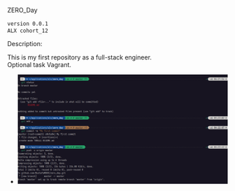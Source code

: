 ZERO_Day

    version 0.0.1
    ALX cohort_12

Description:

This is my first repository as a full-stack engineer.
<br>Optional task Vagrant.



- ![Alt text](https://github.com/MustafaMDKR/zero_day/blob/master/Screenshot-from-2023-02-10%2004-31-45.png?raw=true "Optional title")
